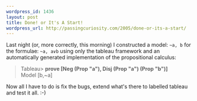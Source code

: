 ```yaml
--- 
wordpress_id: 1436
layout: post
title: Done! or It's A Start!
wordpress_url: http://passingcuriosity.com/2005/done-or-its-a-start/
---
```


Last night (or, more correctly, this morning) I constructed a model: `~a, b`
for the formulae: `~a, a∨b` using only the tableau framework and an
automatically generated implementation of the propositional calculus:

<blockquote>Tableau> <span style="font-weight: bold;">prove [Neg (Prop "a"), Disj (Prop "a") (Prop "b")]</span><br/>Model [b,~a]</blockquote>

Now all I have to do is fix the bugs, extend what's there to labelled tableau
and test it all. :-)

